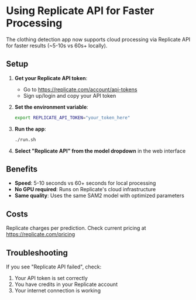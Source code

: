 # Using Replicate API for Faster Processing

The clothing detection app now supports cloud processing via Replicate API for faster results (~5-10s vs 60s+ locally).

## Setup

1. **Get your Replicate API token**:
   - Go to https://replicate.com/account/api-tokens
   - Sign up/login and copy your API token

2. **Set the environment variable**:
   ```bash
   export REPLICATE_API_TOKEN="your_token_here"
   ```

3. **Run the app**:
   ```bash
   ./run.sh
   ```

4. **Select "Replicate API" from the model dropdown** in the web interface

## Benefits

- **Speed**: 5-10 seconds vs 60+ seconds for local processing
- **No GPU required**: Runs on Replicate's cloud infrastructure
- **Same quality**: Uses the same SAM2 model with optimized parameters

## Costs

Replicate charges per prediction. Check current pricing at https://replicate.com/pricing

## Troubleshooting

If you see "Replicate API failed", check:
1. Your API token is set correctly
2. You have credits in your Replicate account
3. Your internet connection is working
